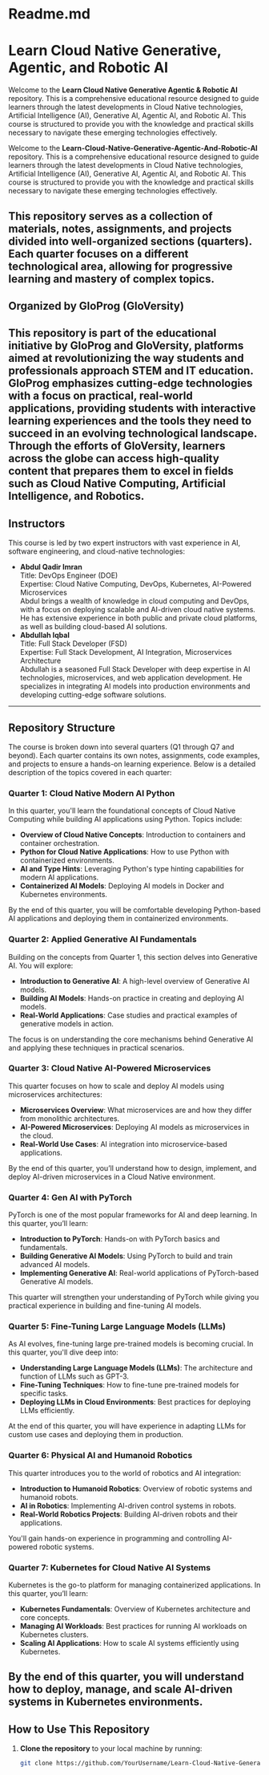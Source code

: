 # Readme.md
# Learn Cloud Native Generative, Agentic, and Robotic AI
Welcome to the **Learn Cloud Native Generative Agentic & Robotic AI** repository. This is a comprehensive educational resource designed to guide learners through the latest developments in Cloud Native technologies, Artificial Intelligence (AI), Generative AI, Agentic AI, and Robotic AI. This course is structured to provide you with the knowledge and practical skills necessary to navigate these emerging technologies effectively.

Welcome to the **Learn-Cloud-Native-Generative-Agentic-And-Robotic-AI** repository. This is a comprehensive educational resource designed to guide learners through the latest developments in Cloud Native technologies, Artificial Intelligence (AI), Generative AI, Agentic AI, and Robotic AI. This course is structured to provide you with the knowledge and practical skills necessary to navigate these emerging technologies effectively.

This repository serves as a collection of materials, notes, assignments, and projects divided into well-organized sections (quarters). Each quarter focuses on a different technological area, allowing for progressive learning and mastery of complex topics.
---
## Organized by GloProg (GloVersity)
This repository is part of the educational initiative by **GloProg** and **GloVersity**, platforms aimed at revolutionizing the way students and professionals approach STEM and IT education. GloProg emphasizes cutting-edge technologies with a focus on practical, real-world applications, providing students with interactive learning experiences and the tools they need to succeed in an evolving technological landscape.
Through the efforts of **GloVersity**, learners across the globe can access high-quality content that prepares them to excel in fields such as Cloud Native Computing, Artificial Intelligence, and Robotics.
---
## Instructors
This course is led by two expert instructors with vast experience in AI, software engineering, and cloud-native technologies:
- **Abdul Qadir Imran**  
  Title: DevOps Engineer (DOE)  
  Expertise: Cloud Native Computing, DevOps, Kubernetes, AI-Powered Microservices  
  Abdul brings a wealth of knowledge in cloud computing and DevOps, with a focus on deploying scalable and AI-driven cloud native systems. He has extensive experience in both public and private cloud platforms, as well as building cloud-based AI solutions.
- **Abdullah Iqbal**  
  Title: Full Stack Developer (FSD)  
  Expertise: Full Stack Development, AI Integration, Microservices Architecture  
  Abdullah is a seasoned Full Stack Developer with deep expertise in AI technologies, microservices, and web application development. He specializes in integrating AI models into production environments and developing cutting-edge software solutions.
---
## Repository Structure
The course is broken down into several quarters (Q1 through Q7 and beyond). Each quarter contains its own notes, assignments, code examples, and projects to ensure a hands-on learning experience. Below is a detailed description of the topics covered in each quarter:
### **Quarter 1: Cloud Native Modern AI Python**
In this quarter, you'll learn the foundational concepts of Cloud Native Computing while building AI applications using Python. Topics include:
- **Overview of Cloud Native Concepts**: Introduction to containers and container orchestration.
- **Python for Cloud Native Applications**: How to use Python with containerized environments.
- **AI and Type Hints**: Leveraging Python's type hinting capabilities for modern AI applications.
- **Containerized AI Models**: Deploying AI models in Docker and Kubernetes environments.
  
By the end of this quarter, you will be comfortable developing Python-based AI applications and deploying them in containerized environments.
### **Quarter 2: Applied Generative AI Fundamentals**
Building on the concepts from Quarter 1, this section delves into Generative AI. You will explore:
- **Introduction to Generative AI**: A high-level overview of Generative AI models.
- **Building AI Models**: Hands-on practice in creating and deploying AI models.
- **Real-World Applications**: Case studies and practical examples of generative models in action.
  
The focus is on understanding the core mechanisms behind Generative AI and applying these techniques in practical scenarios.
### **Quarter 3: Cloud Native AI-Powered Microservices**
This quarter focuses on how to scale and deploy AI models using microservices architectures:
- **Microservices Overview**: What microservices are and how they differ from monolithic architectures.
- **AI-Powered Microservices**: Deploying AI models as microservices in the cloud.
- **Real-World Use Cases**: AI integration into microservice-based applications.
  
By the end of this quarter, you’ll understand how to design, implement, and deploy AI-driven microservices in a Cloud Native environment.
### **Quarter 4: Gen AI with PyTorch**
PyTorch is one of the most popular frameworks for AI and deep learning. In this quarter, you’ll learn:
- **Introduction to PyTorch**: Hands-on with PyTorch basics and fundamentals.
- **Building Generative AI Models**: Using PyTorch to build and train advanced AI models.
- **Implementing Generative AI**: Real-world applications of PyTorch-based Generative AI models.
  
This quarter will strengthen your understanding of PyTorch while giving you practical experience in building and fine-tuning AI models.
### **Quarter 5: Fine-Tuning Large Language Models (LLMs)**
As AI evolves, fine-tuning large pre-trained models is becoming crucial. In this quarter, you'll dive deep into:
- **Understanding Large Language Models (LLMs)**: The architecture and function of LLMs such as GPT-3.
- **Fine-Tuning Techniques**: How to fine-tune pre-trained models for specific tasks.
- **Deploying LLMs in Cloud Environments**: Best practices for deploying LLMs efficiently.
  
At the end of this quarter, you will have experience in adapting LLMs for custom use cases and deploying them in production.
### **Quarter 6: Physical AI and Humanoid Robotics**
This quarter introduces you to the world of robotics and AI integration:
- **Introduction to Humanoid Robotics**: Overview of robotic systems and humanoid robots.
- **AI in Robotics**: Implementing AI-driven control systems in robots.
- **Real-World Robotics Projects**: Building AI-driven robots and their applications.
  
You'll gain hands-on experience in programming and controlling AI-powered robotic systems.
### **Quarter 7: Kubernetes for Cloud Native AI Systems**
Kubernetes is the go-to platform for managing containerized applications. In this quarter, you’ll learn:
- **Kubernetes Fundamentals**: Overview of Kubernetes architecture and core concepts.
- **Managing AI Workloads**: Best practices for running AI workloads on Kubernetes clusters.
- **Scaling AI Applications**: How to scale AI systems efficiently using Kubernetes.
  
By the end of this quarter, you will understand how to deploy, manage, and scale AI-driven systems in Kubernetes environments.
---
## How to Use This Repository
1. **Clone the repository** to your local machine by running:
   ```bash
   git clone https://github.com/YourUsername/Learn-Cloud-Native-Generative-Agentic-And-Robotic-AI.git
